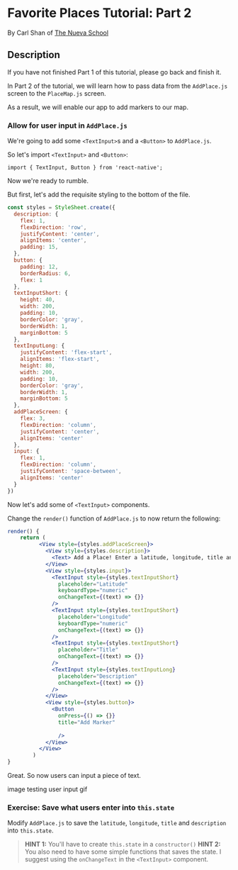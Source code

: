 # Favorite Places Tutorial: Part 2
By Carl Shan of [The Nueva School](www.nuevaschool.org)

## Description

If you have not finished Part 1 of this tutorial, please go back and finish it.

In Part 2 of the tutorial, we will learn how to pass data from the `AddPlace.js` screen to the `PlaceMap.js` screen.

As a result, we will enable our app to add markers to our map.

### Allow for user input in `AddPlace.js`

We're going to add some `<TextInput>`s and a `<Button>` to `AddPlace.js`.

So let's import `<TextInput>` and `<Button>`:

```
import { TextInput, Button } from 'react-native';
```

Now we're ready to rumble.

But first, let's add the requisite styling to the bottom of the file.

```javascript
const styles = StyleSheet.create({
  description: {
    flex: 1,
    flexDirection: 'row',
    justifyContent: 'center',
    alignItems: 'center',
    padding: 15,
  },
  button: {
    padding: 12,
    borderRadius: 6,
    flex: 1
  },
  textInputShort: {
    height: 40,
    width: 200,
    padding: 10,
    borderColor: 'gray',
    borderWidth: 1,
    marginBottom: 5
  },
  textInputLong: {
    justifyContent: 'flex-start',
    alignItems: 'flex-start',
    height: 80,
    width: 200,
    padding: 10,
    borderColor: 'gray',
    borderWidth: 1,
    marginBottom: 5
  },
  addPlaceScreen: {
    flex: 3,
    flexDirection: 'column',
    justifyContent: 'center',
    alignItems: 'center'
  },
  input: {
    flex: 1,
    flexDirection: 'column',
    justifyContent: 'space-between',
    alignItems: 'center'
  }
})
```

Now let's add some of `<TextInput>` components.

Change the `render()` function of `AddPlace.js` to now return the following:

```jsx
render() {
    return (
          <View style={styles.addPlaceScreen}>
            <View style={styles.description}>
              <Text> Add a Place! Enter a latitude, longitude, title and description. </Text>
            </View>
            <View style={styles.input}>
              <TextInput style={styles.textInputShort}
                placeholder="Latitude"
                keyboardType="numeric"
                onChangeText={(text) => {}}
              />
              <TextInput style={styles.textInputShort}
                placeholder="Longitude"
                keyboardType="numeric"
                onChangeText={(text) => {}}
              />
              <TextInput style={styles.textInputShort}
                placeholder="Title"
                onChangeText={(text) => {}}
              />
              <TextInput style={styles.textInputLong}
                placeholder="Description"
                onChangeText={(text) => {}}
              />
            </View>
            <View style={styles.button}>
              <Button
                onPress={() => {}}
                title="Add Marker"
    
                />
            </View>
          </View>
        )
}
```

Great. So now users can input a piece of text.

image testing user input gif

### Exercise: Save what users enter into `this.state`

Modify `AddPlace.js` to save the `latitude`, `longitude`, `title` and `description` into `this.state`.

> **HINT 1:** You'll have to create `this.state` in a `constructor()`
> **HINT 2:** You also need to have some simple functions that saves the state. I suggest using the `onChangeText` in the `<TextInput>` component.
 